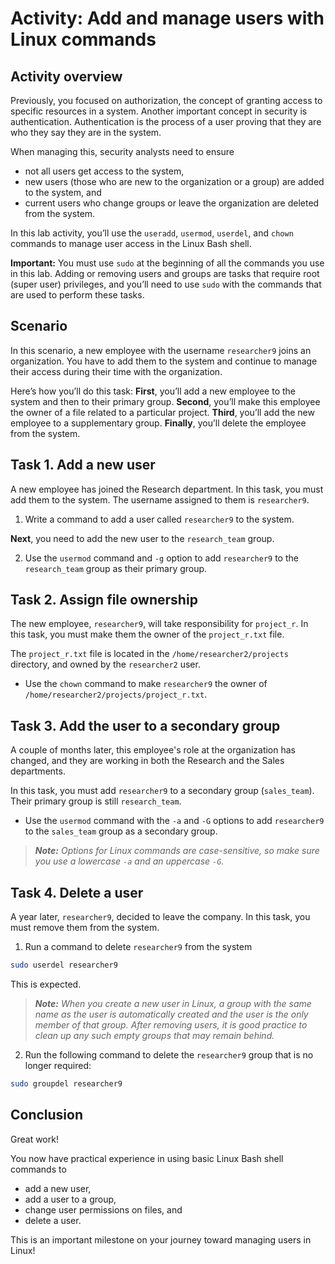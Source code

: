 # Activity: Add and manage users with Linux commands

## Activity overview
Previously, you focused on authorization, the concept of granting access to specific resources in a system. Another important concept in security is authentication. Authentication is the process of a user proving that they are who they say they are in the system.

When managing this, security analysts need to ensure

- not all users get access to the system,
- new users (those who are new to the organization or a group) are added to the system, and
- current users who change groups or leave the organization are deleted from the system.
  
In this lab activity, you’ll use the `useradd`, `usermod`, `userdel`, and `chown` commands to manage user access in the Linux Bash shell.

**Important:** You must use `sudo` at the beginning of all the commands you use in this lab. Adding or removing users and groups are tasks that require root (super user) privileges, and you’ll need to use `sudo` with the commands that are used to perform these tasks.

## Scenario
In this scenario, a new employee with the username `researcher9` joins an organization. You have to add them to the system and continue to manage their access during their time with the organization.

Here’s how you’ll do this task: **First**, you’ll add a new employee to the system and then to their primary group. **Second**, you’ll make this employee the owner of a file related to a particular project. **Third**, you’ll add the new employee to a supplementary group. **Finally**, you’ll delete the employee from the system.

## Task 1. Add a new user
A new employee has joined the Research department. In this task, you must add them to the system. The username assigned to them is `researcher9`.

1. Write a command to add a user called `researcher9` to the system.

**Next**, you need to add the new user to the `research_team` group.

2. Use the `usermod` command and `-g` option to add `researcher9` to the `research_team` group as their primary group.

## Task 2. Assign file ownership
The new employee, `researcher9`, will take responsibility for `project_r`. In this task, you must make them the owner of the `project_r.txt` file.

The `project_r.txt` file is located in the `/home/researcher2/projects` directory, and owned by the `researcher2` user.

- Use the `chown` command to make `researcher9` the owner of `/home/researcher2/projects/project_r.txt`.

## Task 3. Add the user to a secondary group
A couple of months later, this employee's role at the organization has changed, and they are working in both the Research and the Sales departments.

In this task, you must add `researcher9` to a secondary group (`sales_team`). Their primary group is still `research_team`.

- Use the `usermod` command with the `-a` and `-G` options to add `researcher9` to the `sales_team` group as a secondary group.

> ***Note:** Options for Linux commands are case-sensitive, so make sure you use a lowercase `-a` and an uppercase `-G`.*

## Task 4. Delete a user
A year later, `researcher9`, decided to leave the company. In this task, you must remove them from the system.

1. Run a command to delete `researcher9` from the system

```bash
sudo userdel researcher9
```
This is expected.

> ***Note:** When you create a new user in Linux, a group with the same name as the user is automatically created and the user is the only member of that group. After removing users, it is good practice to clean up any such empty groups that may remain behind.*

2. Run the following command to delete the `researcher9` group that is no longer required:

```bash
sudo groupdel researcher9
```

## Conclusion
Great work!

You now have practical experience in using basic Linux Bash shell commands to

- add a new user,
- add a user to a group,
- change user permissions on files, and
- delete a user.

This is an important milestone on your journey toward managing users in Linux!